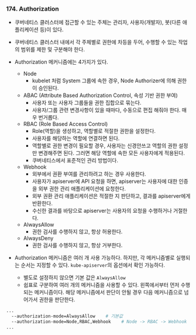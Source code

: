 ### 174. Authorization
 - 쿠버네티스 클러스터에 접근할 수 있는 주체는 관리자, 사용자(개발자), 봇(다른 애플리케이션 등)이 있다.
 - 쿠버네티스 클러스터 내에서 각 주체별로 권한에 차등을 두어, 수행할 수 있는 작업의 범위를 제한 및 구분해야 한다.

- Authorization 메커니즘에는 4가지가 있다.
	- Node
		- kubelet 처럼 System 그룹에 속한 경우, Node Authorizer에 의해 권한이 승인된다.
	- ABAC (Attribute Based Authorization Control, 속성 기반 권한 부여)
		- 사용자 또는 사용자 그룹들을 권한 집합으로 묶는다.
		- 사용자/그룹 관련 변경사항이 있을 때마다, 수동으로 편집 해줘야 한다. 매우 번거롭다.
	- RBAC (Role Based Access Control)
		- Role(역할)을 생성하고, 역할별로 적절한 권한을 설정한다.
		- 사용자를 해당하는 역할에 연결하면 된다.
		- 역할별로 권한 변경이 필요할 경우, 사용자는 신경안쓰고 역할의 권한 설정만 변경해주면 된다. 그러면 해당 역할에 속한 모든 사용자에게 적용된다.
		- 쿠버네티스에서 표준적인 관리 방법이다.
	- Webhook
		- 외부에서 권환 부여를 관리하려고 하는 경우 사용한다.
		- 사용자가 apiserver에 API 요청을 하면, apiserver는 사용자에 대한 인증을 외부 권한 관리 애플리케이션에 요청한다.
		- 외부 권환 관리 애플리케이션은 적절한 지 판단하고, 결과를 apiserver에게 반환한다.
		- 수신한 결과를 바탕으로 apiserver는 사용자의 요청을 수행하거나 거절한다.
	- AlwaysAllow
		- 권한 검사를 수행하지 않고, 항상 허용한다.
	- AlwaysDeny
		- 권한 검사를 수행하지 않고, 항상 거부한다.

- Authorization 메커니즘은 여러 개 사용 가능하다. 하지만, 각 메커니즘별로 실행되는 순서는 지정할 수 있다. `kube-apiserver`의 옵션에서 확인 가능하다.
	- 별도로 설정하지 않으면 기본 값은 `AlwaysAllow` 
	- 쉽표로 구분하여 여러 개의 메커니즘을 사용할 수 있다. 왼쪽에서부터 먼저 수행되는 메커니즘이다. 해당 메커니즘에서 판단이 안될 경우 다음 메커니즘으로 넘어가서 권한을 판단한다. 
```bash
...
  --authorization-mode=AlwaysAllow    # 기본값
  --authorization-mode=Node,RBAC,Webhook    # Node -> RBAC -> Webhook
...
```